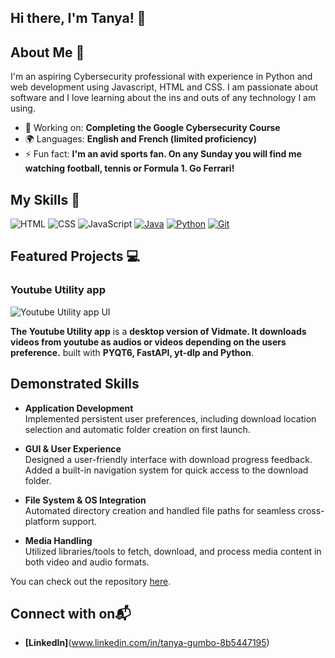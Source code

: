 ## Hi there, I'm Tanya! 👋

## About Me 🚀

I'm an aspiring Cybersecurity professional with experience in Python and web development using Javascript, HTML and CSS. I am passionate about software and I love learning about the ins and outs of any technology I am using.

- 🔭 Working on: **Completing the Google Cybersecurity Course**
- 🌍 Languages: **English and French (limited proficiency)**
- ⚡ Fun fact: **I'm an avid sports fan. On any Sunday you will find me watching football, tennis or Formula 1. Go Ferrari!**

## My Skills 🧠

![HTML](https://img.shields.io/badge/-HTML-E34F26?style=flat-square&logo=html5&logoColor=white)
![CSS](https://img.shields.io/badge/-CSS-1572B6?style=flat-square&logo=css3&logoColor=white)
![JavaScript](https://img.shields.io/badge/-JavaScript-F7DF1E?style=flat-square&logo=javascript&logoColor=black)
[![Java](https://img.shields.io/badge/Java-%23ED8B00.svg?logo=openjdk&logoColor=white)](#)
[![Python](https://img.shields.io/badge/Python-3776AB?logo=python&logoColor=fff)](#)
[![Git](https://img.shields.io/badge/Git-F05032?logo=git&logoColor=fff)](#)


## Featured Projects 💻

### Youtube Utility app

![Youtube Utility app UI](https://github.com/user-attachments/assets/1a1e1f11-bb34-4766-afe2-4ea8670dc713)

**The Youtube Utility app** is a **desktop version of Vidmate. It downloads videos from youtube as audios or videos depending on the users preference.** built with **PYQT6, FastAPI, yt-dlp and Python**.

## Demonstrated Skills

- **Application Development**  
  Implemented persistent user preferences, including download location selection and automatic folder creation on first launch.

- **GUI & User Experience**  
  Designed a user-friendly interface with download progress feedback.  
  Added a built-in navigation system for quick access to the download folder.

- **File System & OS Integration**  
  Automated directory creation and handled file paths for seamless cross-platform support.

- **Media Handling**  
  Utilized libraries/tools to fetch, download, and process media content in both video and audio formats.
  
You can check out the repository [here](https://github.com/tanya-gumbo/Youtube_Media_Downloader_official_version.git).

## Connect with on📬
- **[LinkedIn]**(www.linkedin.com/in/tanya-gumbo-8b5447195) 




<!--
**tanya-gumbo/tanya-gumbo** is a ✨ _special_ ✨ repository because its `README.md` (this file) appears on your GitHub profile.
🌱 Currently learning: **[new technologies or skills you're currently learning]**
**[Personal Website / Blog]**(your_website_or_blog_link)
Here are some ideas to get you started:

- 🔭 I’m currently working on ...
- 🌱 I’m currently learning ...
- 👯 I’m looking to collaborate on ...
- 🤔 I’m looking for help with ...
- 💬 Ask me about ...
- 📫 How to reach me: ...
- 😄 Pronouns: ...
- ⚡ Fun fact: ...
-->

